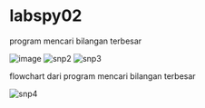 # labspy02
program mencari bilangan terbesar

![image](https://user-images.githubusercontent.com/56190945/68074338-76cfdb00-fdcc-11e9-951e-dc24bce06acc.png)
![snp2](https://user-images.githubusercontent.com/56190945/68074860-dc26ca80-fdd2-11e9-81e7-85c9ef1d4b11.jpg)
![snp3](https://user-images.githubusercontent.com/56190945/68074875-1001f000-fdd3-11e9-8e17-603a3bcc5348.jpg)

flowchart dari program mencari bilangan terbesar

![snp4](https://user-images.githubusercontent.com/56190945/68074885-50616e00-fdd3-11e9-9727-c2ecec04dc25.jpg)
